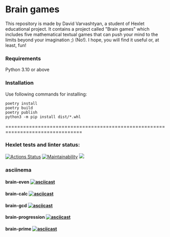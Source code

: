 # Brain games

This repository is made by David Varvashtyan, a student of Hexlet educational project. 
It contains a project called "Brain games" which includes five mathematical textual games that can push your mind to the limits beyond your imagination ;) (No!). 
I hope, you will find it useful or, at least, fun!

### Requirements
Python 3.10 or above

### Installation
Use following commands for installing:

	poetry install
	poetry build
	poetry publish
	python3 -m pip install dist/*.whl

================================================================================

### Hexlet tests and linter status:
[![Actions Status](https://github.com/David-Roklem/python-project-lvl1/workflows/hexlet-check/badge.svg)](https://github.com/David-Roklem/python-project-lvl1/actions)
[![Maintainability](https://api.codeclimate.com/v1/badges/a90556b94f6af8866ae0/maintainability)](https://codeclimate.com/github/David-Roklem/python-project-lvl1/maintainability)
<a href="https://codeclimate.com/github/David-Roklem/python-project-lvl1/test_coverage"><img src="https://api.codeclimate.com/v1/badges/a90556b94f6af8866ae0/test_coverage" /></a>

### asciinema

#### brain-even [![asciicast](https://asciinema.org/a/510729.svg)](https://asciinema.org/a/510729)

#### brain-calc [![asciicast](https://asciinema.org/a/510727.svg)](https://asciinema.org/a/510727)

#### brain-gcd [![asciicast](https://asciinema.org/a/510732.svg)](https://asciinema.org/a/510732)

#### brain-progression [![asciicast](https://asciinema.org/a/510735.svg)](https://asciinema.org/a/510735)

#### brain-prime [![asciicast](https://asciinema.org/a/510734.svg)](https://asciinema.org/a/510734)
